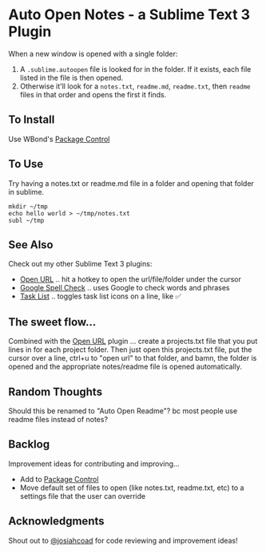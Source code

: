 # Auto Open Notes - a Sublime Text 3 Plugin

When a new window is opened with a single folder:
1. A `.sublime.autoopen` file is looked for in the folder.  If it exists, each file listed in the file is then opened.
2. Otherwise it'll look for a `notes.txt`, `readme.md`, `readme.txt`, then `readme` files in that order and opens the first it finds.


## To Install
Use WBond's [Package Control](https://packagecontrol.io/)


## To Use
Try having a notes.txt or readme.md file in a folder and opening that folder in sublime.

    mkdir ~/tmp
    echo hello world > ~/tmp/notes.txt
    subl ~/tmp


## See Also
Check out my other Sublime Text 3 plugins:
* [Open URL](https://github.com/noahcoad/open-url) .. hit a hotkey to open the url/file/folder under the cursor
* [Google Spell Check](https://github.com/noahcoad/google-spell-check) .. uses Google to check words and phrases
* [Task List](https://github.com/noahcoad/sublime_task_list) .. toggles task list icons on a line, like ✅


## The sweet flow...
Combined with the [Open URL](https://github.com/noahcoad/open-url) plugin ... create a projects.txt file that you put lines in for each project folder.  Then just open this projects.txt file, put the cursor over a line, ctrl+u to "open url" to that folder, and bamn, the folder is opened and the appropriate notes/readme file is opened automatically.


## Random Thoughts
Should this be renamed to "Auto Open Readme"?  bc most people use readme files instead of notes? 


## Backlog
Improvement ideas for contributing and improving...

* Add to [Package Control](https://packagecontrol.io/docs/submitting_a_package)
* Move default set of files to open (like notes.txt, readme.txt, etc) to a settings file that the user can override


## Acknowledgments 
Shout out to [@josiahcoad](https://github.com/josiahcoad) for code reviewing and improvement ideas!